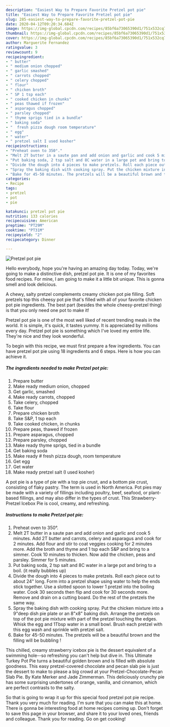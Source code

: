 ```yaml
---
description: "Easiest Way to Prepare Favorite Pretzel pot pie"
title: "Easiest Way to Prepare Favorite Pretzel pot pie"
slug: 285-easiest-way-to-prepare-favorite-pretzel-pot-pie
date: 2020-04-12T09:20:34.684Z
image: https://img-global.cpcdn.com/recipes/85bf6a73065390d1/751x532cq70/pretzel-pot-pie-recipe-main-photo.jpg
thumbnail: https://img-global.cpcdn.com/recipes/85bf6a73065390d1/751x532cq70/pretzel-pot-pie-recipe-main-photo.jpg
cover: https://img-global.cpcdn.com/recipes/85bf6a73065390d1/751x532cq70/pretzel-pot-pie-recipe-main-photo.jpg
author: Marguerite Fernandez
ratingvalue: 3
reviewcount: 9
recipeingredient:
- " butter"
- " medium onion chopped"
- " garlic smashed"
- " carrots chopped"
- " celery chopped"
- " flour"
- " chicken broth"
- " SP 1 tsp each"
- " cooked chicken in chunks"
- " peas thawed if frozen"
- " asparagus chopped"
- " parsley chopped"
- " thyme sprigs tied in a bundle"
- " baking soda"
- "  fresh pizza dough room temperature"
- " egg"
- " water"
- " pretzel salt I used kosher"
recipeinstructions:
- "Preheat oven to 350°."
- "Melt 2T butter in a saute pan and add onion and garlic and cook 5 minutes. Add 2T butter and carrots, celery and asparagus and cook for 2 minutes. Add flour and stir to coat veggies cooking for 2 minutes more. Add the broth and thyme and 1 tsp each S&amp;P and bring to a simmer. Cook 10 minutes to thicken. Now add the chicken, peas and parsley. Simmer for 5 minutes."
- "Put baking soda, 2 tsp salt and 8C water in a large pot and bring to a boil. (it really bubbles up)"
- "Divide the dough into 4 pieces to make pretzels. Roll each piece out to about 24&#34; long. Form into a pretzel shape using water to help the ends stick together. Use a slotted spoon to lower 1 pretzel into the boiling water. Cook 30 seconds then flip and cook for 30 seconds more. Remove and drain on a cutting board. Do the rest of the pretzels the same way."
- "Spray the baking dish with cooking spray. Put the chicken mixture into a 9&#34;deep dish pie plate or an 8&#34;x8&#34; baking dish. Arrange the pretzels on top of the pot pie mixture with part of the pretzel touching the edges. Whisk the egg and 1Tbsp water in a small bowl. Brush each pretzel with this egg wash and sprinkle with pretzel salt."
- "Bake for 45-50 minutes. The pretzels will be a beautiful brown and the filling will be bubbling !"
categories:
- Recipe
tags:
- pretzel
- pot
- pie

katakunci: pretzel pot pie 
nutrition: 133 calories
recipecuisine: American
preptime: "PT29M"
cooktime: "PT31M"
recipeyield: "2"
recipecategory: Dinner

---
```



![Pretzel pot pie](https://img-global.cpcdn.com/recipes/85bf6a73065390d1/751x532cq70/pretzel-pot-pie-recipe-main-photo.jpg)

Hello everybody, hope you're having an amazing day today. Today, we're going to make a distinctive dish, pretzel pot pie. It is one of my favorites food recipes. For mine, I am going to make it a little bit unique. This is gonna smell and look delicious.

A chewy, salty pretzel complements creamy chicken pot pie filling. Soft pretzels top this cheesy pot pie that&#39;s filled with all of your favorite chicken pot pie ingredients. The best part (besides the whole cheesy-pretzel thing) is that you only need one pot to make it!

Pretzel pot pie is one of the most well liked of recent trending meals in the world. It is simple, it's quick, it tastes yummy. It is appreciated by millions every day. Pretzel pot pie is something which I've loved my entire life. They're nice and they look wonderful.


To begin with this recipe, we must first prepare a few ingredients. You can have pretzel pot pie using 18 ingredients and 6 steps. Here is how you can achieve it.

<!--inarticleads1-->

##### The ingredients needed to make Pretzel pot pie:

1. Prepare  butter
1. Make ready  medium onion, chopped
1. Get  garlic, smashed
1. Make ready  carrots, chopped
1. Take  celery, chopped
1. Take  flour
1. Prepare  chicken broth
1. Take  S&amp;P, 1 tsp each
1. Take  cooked chicken, in chunks
1. Prepare  peas, thawed if frozen
1. Prepare  asparagus, chopped
1. Prepare  parsley, chopped
1. Make ready  thyme sprigs, tied in a bundle
1. Get  baking soda
1. Make ready  # fresh pizza dough, room temperature
1. Get  egg
1. Get  water
1. Make ready  pretzel salt (I used kosher)


A pot pie is a type of pie with a top pie crust, and a bottom pie crust, consisting of flaky pastry. The term is used in North America. Pot pies may be made with a variety of fillings including poultry, beef, seafood, or plant-based fillings, and may also differ in the types of crust. This Strawberry-Pretzel Icebox Pie is cool, creamy, and refreshing. 

<!--inarticleads2-->

##### Instructions to make Pretzel pot pie:

1. Preheat oven to 350°.
1. Melt 2T butter in a saute pan and add onion and garlic and cook 5 minutes. Add 2T butter and carrots, celery and asparagus and cook for 2 minutes. Add flour and stir to coat veggies cooking for 2 minutes more. Add the broth and thyme and 1 tsp each S&amp;P and bring to a simmer. Cook 10 minutes to thicken. Now add the chicken, peas and parsley. Simmer for 5 minutes.
1. Put baking soda, 2 tsp salt and 8C water in a large pot and bring to a boil. (it really bubbles up)
1. Divide the dough into 4 pieces to make pretzels. Roll each piece out to about 24&#34; long. Form into a pretzel shape using water to help the ends stick together. Use a slotted spoon to lower 1 pretzel into the boiling water. Cook 30 seconds then flip and cook for 30 seconds more. Remove and drain on a cutting board. Do the rest of the pretzels the same way.
1. Spray the baking dish with cooking spray. Put the chicken mixture into a 9&#34;deep dish pie plate or an 8&#34;x8&#34; baking dish. Arrange the pretzels on top of the pot pie mixture with part of the pretzel touching the edges. Whisk the egg and 1Tbsp water in a small bowl. Brush each pretzel with this egg wash and sprinkle with pretzel salt.
1. Bake for 45-50 minutes. The pretzels will be a beautiful brown and the filling will be bubbling !


This chilled, creamy strawberry icebox pie is the dessert equivalent of a swimming hole--so refreshing you can&#39;t help but dive in. This Ultimate Turkey Pot Pie turns a beautiful golden brown and is filled with absolute goodness. This easy pretzel-covered chocolate and pecan slab pie is just the dessert to make to please a big crowd at your Pretzel-Chocolate-Pecan Slab Pie. By Kate Merker and Jade Zimmerman. This deliciously crunchy pie has some surprising undertones of orange, vanilla, and cinnamon, which are perfect contrasts to the salty. 

So that is going to wrap it up for this special food pretzel pot pie recipe. Thank you very much for reading. I'm sure that you can make this at home. There is gonna be interesting food at home recipes coming up. Don't forget to save this page in your browser, and share it to your loved ones, friends and colleague. Thank you for reading. Go on get cooking!
